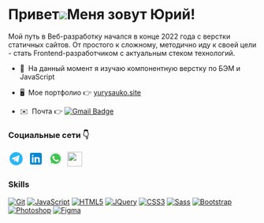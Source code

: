 Привет![](https://user-images.githubusercontent.com/18350557/176309783-0785949b-9127-417c-8b55-ab5a4333674e.gif)Меня зовут Юрий!
=============================================================================================================================

Мой путь в Веб-разработку начался в конце 2022 года с верстки статичных сайтов. От простого к сложному, методично иду к своей цели - стать Frontend-разработчиком с актуальным стеком технологий.

*   🧠  На данный момент я изучаю компонентную верстку по БЭМ и JavaScript
*   🖥️  Мое портфолио :point_right: [yurysauko.site](https://yurysauko.site/#portfolio)

*   ✉️  Почта :point_right: [![Gmail Badge](https://img.shields.io/badge/-Gmail-darkblue?style=flat&logo=Gmail&logoColor=white)](mailto:yury.savko@gmail.com)

### Социальные сети :point_down:

<p align="left">
<a href="https://t.me/YurysSs" target="_blank" rel="noreferrer"><img src="https://raw.githubusercontent.com/yury-sauko/yurysauko.site/main/dist/icons/Telegram-icon.svg" width="32" height="32" /></a>&nbsp;
<a href="https://www.linkedin.com/in/yurysauko" target="_blank" rel="noreferrer"><img src="https://raw.githubusercontent.com/yury-sauko/yurysauko.site/main/dist/icons/LinkedIn-icon.svg" width="32" height="32" /></a>&nbsp;
<a href="https://wa.me/375299568636" target="_blank" rel="noreferrer"><img src="https://raw.githubusercontent.com/yury-sauko/yurysauko.site/main/dist/icons/WhatsApp-icon.svg" width="32" height="32" /></a>&nbsp;
<a href="https://www.codepen.io/YurysSs" target="_blank" rel="noreferrer"><img src="https://raw.githubusercontent.com/danielcranney/readme-generator/main/public/icons/socials/codepen-dark.svg" width="30" height="30" /></a>
</p>

###  Skills

<p align="left">
<a href="https://git-scm.com/" target="_blank" rel="noreferrer"><img src="https://raw.githubusercontent.com/danielcranney/readme-generator/main/public/icons/skills/git-colored.svg" width="36" height="36" alt="Git" /></a>
<a href="https://developer.mozilla.org/en-US/docs/Web/JavaScript" target="_blank" rel="noreferrer"><img src="https://raw.githubusercontent.com/danielcranney/readme-generator/main/public/icons/skills/javascript-colored.svg" width="36" height="36" alt="JavaScript" /></a>
<a href="https://developer.mozilla.org/en-US/docs/Glossary/HTML5" target="_blank" rel="noreferrer"><img src="https://raw.githubusercontent.com/danielcranney/readme-generator/main/public/icons/skills/html5-colored.svg" width="36" height="36" alt="HTML5" /></a>
<a href="https://jquery.com/" target="_blank" rel="noreferrer"><img src="https://raw.githubusercontent.com/danielcranney/readme-generator/main/public/icons/skills/jquery-colored.svg" width="36" height="36" alt="JQuery" /></a>
<a href="https://www.w3.org/TR/CSS/#css" target="_blank" rel="noreferrer"><img src="https://raw.githubusercontent.com/danielcranney/readme-generator/main/public/icons/skills/css3-colored.svg" width="36" height="36" alt="CSS3" /></a>
<a href="https://sass-lang.com/" target="_blank" rel="noreferrer"><img src="https://raw.githubusercontent.com/danielcranney/readme-generator/main/public/icons/skills/sass-colored.svg" width="36" height="36" alt="Sass" /></a>
<a href="https://getbootstrap.com/" target="_blank" rel="noreferrer"><img src="https://raw.githubusercontent.com/danielcranney/readme-generator/main/public/icons/skills/bootstrap-colored.svg" width="36" height="36" alt="Bootstrap" /></a>
<a href="https://www.adobe.com/uk/products/photoshop.html" target="_blank" rel="noreferrer"><img src="https://raw.githubusercontent.com/danielcranney/readme-generator/main/public/icons/skills/photoshop-colored-dark.svg" width="36" height="36" alt="Photoshop" /></a>
<a href="https://www.figma.com/" target="_blank" rel="noreferrer"><img src="https://raw.githubusercontent.com/danielcranney/readme-generator/main/public/icons/skills/figma-colored.svg" width="36" height="36" alt="Figma" /></a>
</p>
